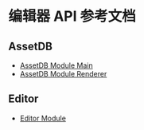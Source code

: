 # 编辑器 API 参考文档

## AssetDB

- [AssetDB Module Main](asset-db/asset-db-main.md)
- [AssetDB Module Renderer](asset-db/asset-db-renderer.md)

## Editor

- [Editor Module](editor-framework/index.md)